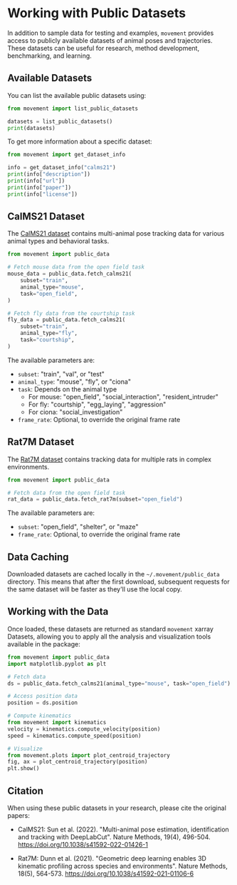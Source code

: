 # Working with Public Datasets

In addition to sample data for testing and examples, `movement` provides access to publicly available datasets of animal poses and trajectories. These datasets can be useful for research, method development, benchmarking, and learning.

## Available Datasets

You can list the available public datasets using:

```python
from movement import list_public_datasets

datasets = list_public_datasets()
print(datasets)
```

To get more information about a specific dataset:

```python
from movement import get_dataset_info

info = get_dataset_info("calms21")
print(info["description"])
print(info["url"])
print(info["paper"])
print(info["license"])
```

## CalMS21 Dataset

The [CalMS21 dataset](https://data.caltech.edu/records/g6fjs-ceqwp) contains multi-animal pose tracking data for various animal types and behavioral tasks.

```python
from movement import public_data

# Fetch mouse data from the open field task
mouse_data = public_data.fetch_calms21(
    subset="train",
    animal_type="mouse",
    task="open_field",
)

# Fetch fly data from the courtship task
fly_data = public_data.fetch_calms21(
    subset="train",
    animal_type="fly",
    task="courtship",
)
```

The available parameters are:

- `subset`: "train", "val", or "test"
- `animal_type`: "mouse", "fly", or "ciona"
- `task`: Depends on the animal type
  - For mouse: "open_field", "social_interaction", "resident_intruder"
  - For fly: "courtship", "egg_laying", "aggression"
  - For ciona: "social_investigation"
- `frame_rate`: Optional, to override the original frame rate

## Rat7M Dataset

The [Rat7M dataset](https://data.caltech.edu/records/bpkf7-jae29) contains tracking data for multiple rats in complex environments.

```python
from movement import public_data

# Fetch data from the open field task
rat_data = public_data.fetch_rat7m(subset="open_field")
```

The available parameters are:

- `subset`: "open_field", "shelter", or "maze"
- `frame_rate`: Optional, to override the original frame rate

## Data Caching

Downloaded datasets are cached locally in the `~/.movement/public_data` directory. This means that after the first download, subsequent requests for the same dataset will be faster as they'll use the local copy.

## Working with the Data

Once loaded, these datasets are returned as standard `movement` xarray Datasets, allowing you to apply all the analysis and visualization tools available in the package:

```python
from movement import public_data
import matplotlib.pyplot as plt

# Fetch data
ds = public_data.fetch_calms21(animal_type="mouse", task="open_field")

# Access position data
position = ds.position

# Compute kinematics
from movement import kinematics
velocity = kinematics.compute_velocity(position)
speed = kinematics.compute_speed(position)

# Visualize
from movement.plots import plot_centroid_trajectory
fig, ax = plot_centroid_trajectory(position)
plt.show()
```

## Citation

When using these public datasets in your research, please cite the original papers:

- CalMS21: Sun et al. (2022). "Multi-animal pose estimation, identification and tracking with DeepLabCut". Nature Methods, 19(4), 496-504. https://doi.org/10.1038/s41592-022-01426-1

- Rat7M: Dunn et al. (2021). "Geometric deep learning enables 3D kinematic profiling across species and environments". Nature Methods, 18(5), 564-573. https://doi.org/10.1038/s41592-021-01106-6
